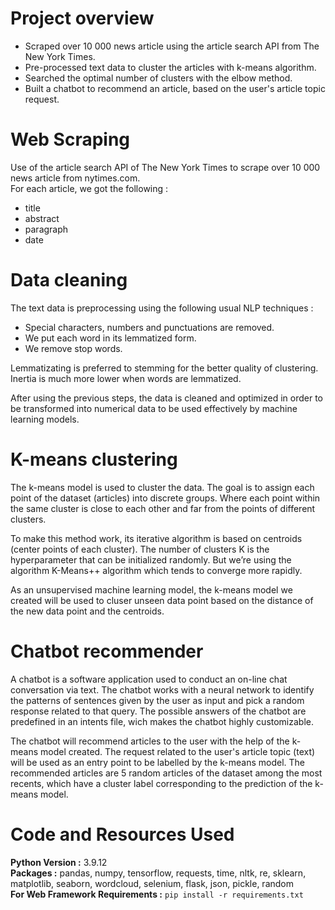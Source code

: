 # Project overview

* Scraped over 10 000 news article using the article search API from The New York Times.
* Pre-processed text data to cluster the articles with k-means algorithm. 
* Searched the optimal number of clusters with the elbow method.
* Built a chatbot to recommend an article, based on the user's article topic request.

# Web Scraping

Use of the article search API of The New York Times to scrape over 10 000 news article from nytimes.com.                                   
For each article, we got the following :
*	title
*	abstract
*	paragraph
*	date

# Data cleaning

The text data is preprocessing using the following usual NLP techniques :
* Special characters, numbers and punctuations are removed.
* We put each word in its lemmatized form.
* We remove stop words.

Lemmatizating is preferred to stemming for the better quality of clustering. Inertia is much more lower
when words are lemmatized.

After using the previous steps, the data is cleaned and optimized in order to be transformed into numerical data to be used effectively by machine learning models.

# K-means clustering 

The k-means model is used to cluster the data. The goal is to assign each point of the dataset (articles) into discrete groups. Where each point within the same cluster is close to each other and far from the points of different clusters.

To make this method work, its iterative algorithm is based on centroids (center points of each cluster). The number of clusters K is the hyperparameter that can be initialized randomly. But we’re using the algorithm K-Means++ algorithm which tends to converge more rapidly. 

As an unsupervised machine learning model, the k-means model we created will be used to cluser unseen data point based on the distance of the new data point and the centroids.

# Chatbot recommender

A chatbot is a software application used to conduct an on-line chat conversation via text. The chatbot works with a neural network to identify the patterns of sentences given by the user as input and pick a random response related to that query. The possible answers of the chatbot are predefined in an intents file, wich makes the chatbot highly customizable.

The chatbot will recommend articles to the user with the help of the k-means model created. The request related to the user's article topic (text) will be used as an entry point to be labelled by the k-means model. The recommended articles are 5 random articles of the dataset among the most recents, which have a cluster label corresponding to the prediction of the k-means model.

# Code and Resources Used 

**Python Version :** 3.9.12                                                                 
**Packages :** pandas, numpy, tensorflow, requests, time, nltk, re, sklearn, matplotlib, seaborn, wordcloud, selenium, flask, json, pickle, random                                
**For Web Framework Requirements :**  ```pip install -r requirements.txt```                               

